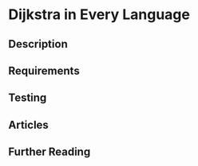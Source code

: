 # Dijkstra in Every Language

## Description

## Requirements

## Testing

## Articles

## Further Reading
